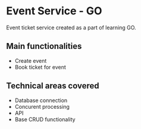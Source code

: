 # Event Service - GO
Event ticket service created as a part of learning GO.

## Main functionalities
- Create event
- Book ticket for event

## Technical areas covered
- Database connection
- Concurent processing
- API
- Base CRUD functionality
